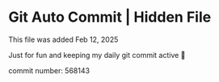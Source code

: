 # Git Auto Commit | Hidden File

This file was added Feb 12, 2025

Just for fun and keeping my daily git commit active 🤪

commit number: 568143
